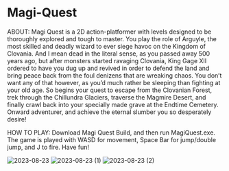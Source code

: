 # Magi-Quest

ABOUT:
Magi Quest is a 2D action-platformer with levels designed to be thoroughly explored and tough to master. You play the role of Arguyle, the most skilled and deadly wizard to ever siege havoc on the Kingdom of Clovania. And I mean dead in the literal sense, as you passed away 500 years ago, but after monsters started ravaging Clovania, King Gage XII ordered to have you dug up and revived in order to defend the land and bring peace back from the foul denizens that are wreaking chaos. You don’t want any of that however, as you’d much rather be sleeping than fighting at your old age. So begins your quest to escape from the Clovanian Forest, trek through the Chillundra Glaciers, traverse the Magmire Desert, and finally crawl back into your specially made grave at the Endtime Cemetery. Onward adventurer, and achieve the eternal slumber you so desperately desire!

HOW TO PLAY:
Download Magi Quest Build, and then run MagiQuest.exe. The game is played with WASD for movement, Space Bar for jump/double jump, and J to fire. Have fun!

![2023-08-23](https://github.com/PsyBair/Magi-Quest/assets/68452033/ab90c5c6-e62f-46e5-ae07-46b3d3aa5bdb)
![2023-08-23 (1)](https://github.com/PsyBair/Magi-Quest/assets/68452033/9707fbae-688f-482a-b8a1-f842171f35cb)
![2023-08-23 (2)](https://github.com/PsyBair/Magi-Quest/assets/68452033/50ed720a-fcc8-4ce1-8cb4-c8362a2217c4)
